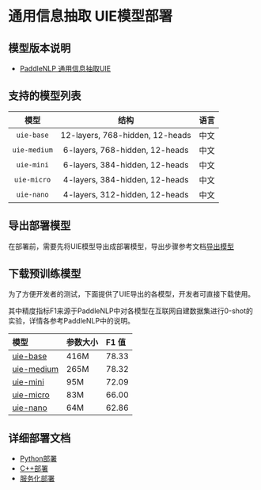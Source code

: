 # 通用信息抽取 UIE模型部署

## 模型版本说明

- [PaddleNLP 通用信息抽取UIE](https://github.com/PaddlePaddle/PaddleNLP/tree/release/2.4/model_zoo/uie)

## 支持的模型列表

| 模型 |  结构  | 语言 |
| :---: | :--------: | :--------: |
| `uie-base`| 12-layers, 768-hidden, 12-heads | 中文 |
| `uie-medium`| 6-layers, 768-hidden, 12-heads | 中文 |
| `uie-mini`| 6-layers, 384-hidden, 12-heads | 中文 |
| `uie-micro`| 4-layers, 384-hidden, 12-heads | 中文 |
| `uie-nano`| 4-layers, 312-hidden, 12-heads | 中文 |


## 导出部署模型

在部署前，需要先将UIE模型导出成部署模型，导出步骤参考文档[导出模型](https://github.com/PaddlePaddle/PaddleNLP/tree/release/2.4/model_zoo/uie#47-%E6%A8%A1%E5%9E%8B%E9%83%A8%E7%BD%B2)

## 下载预训练模型

为了方便开发者的测试，下面提供了UIE导出的各模型，开发者可直接下载使用。

其中精度指标F1来源于PaddleNLP中对各模型在互联网自建数据集进行0-shot的实验，详情各参考PaddleNLP中的说明。

| 模型                                                               | 参数大小    | F1 值|
|:---------------------------------------------------------------- |:----- |:----- |
|[uie-base](https://bj.bcebos.com/fastdeploy/models/uie/uie-base.tgz)| 416M | 78.33	|
|[uie-medium](https://bj.bcebos.com/fastdeploy/models/uie/uie-medium.tgz)| 265M | 78.32 |
|[uie-mini](https://bj.bcebos.com/fastdeploy/models/uie/uie-mini.tgz)| 95M | 72.09 |
|[uie-micro](https://bj.bcebos.com/fastdeploy/models/uie/uie-micro.tgz)| 83M | 66.00 |
|[uie-nano](https://bj.bcebos.com/fastdeploy/models/uie/uie-nano.tgz)| 64M | 62.86 |

## 详细部署文档

- [Python部署](python)
- [C++部署](cpp)
- [服务化部署](serving)
